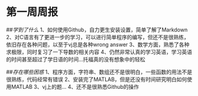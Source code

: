 # **第一周周报**
##*学到了什么*
1、如何使用Github，自力更生安装设置，简单了解了Markdown
2、对C语言有了更进一步的学习，可以进行简单程序的编写，但还不是很熟练，依旧存在各种问题，以至于vj总是各种wrong answer
3、数学方面，熟悉了各种求极限，同时复习了一下导数的相关内容
4、仍然非常认真的学习英语，学习英语的时间甚至超过了学日语的时间...托福真的没有想象中的轻松

##*存在哪些困惑*
1、程序方面，字符串、数组还不是很明白，一些函数的用法不是很熟练，代码经常有错误
2、安装完了MATLAB，但是还没有时间研究明白如何使用MATLAB
3、vj上的题...
4、还不是很熟悉Github的操作
